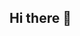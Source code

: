 ## Hi there 👋

<!--
**guyush19/guyush19** is a ✨ _special_ ✨ repository because its `README.md` (this file) appears on your GitHub profile.

Here are some ideas to get you started:

- 🔭 I’m currently working on my CS project
- 🌱 I’m currently learning Data Engineering
- 💬 Ask me about cooking stuff
- 📫 How to reach me: guyush19@gmail.com / eliashg@post.bgu.ac.il
- 😄 Pronouns: He
-->
